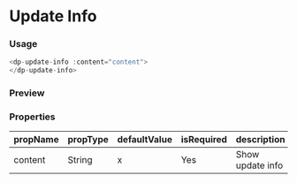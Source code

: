 # Update Info

### Usage

```js
<dp-update-info :content="content">
</dp-update-info>
```

### Preview
<!-- STORY -->

### Properties

| propName | propType | defaultValue | isRequired | description |
|--------- |--------- | ------------ | ---------- | ----------- |
| content  |  String  |       x      |     Yes    | Show update info|
